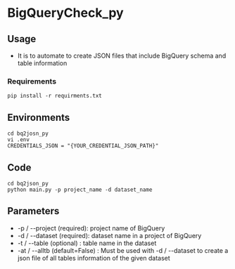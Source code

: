 # BigQueryCheck_py


## Usage
* It is to automate to create JSON files that include BigQuery schema and table information

### Requirements

    pip install -r requirments.txt


## Environments

    cd bq2josn_py
    vi .env
    CREDENTIALS_JSON = "{YOUR_CREDENTIAL_JSON_PATH}"


## Code

    cd bq2json_py
    python main.py -p project_name -d dataset_name 

## Parameters
* -p / --project (required): project name of BigQuery
* -d / --dataset (required): dataset name in a project of BigQuery
* -t / --table (optional) : table name in the dataset
* -at / --alltb (default=False) : Must be used with -d / --dataset to create a json file of all tables information of the given dataset

